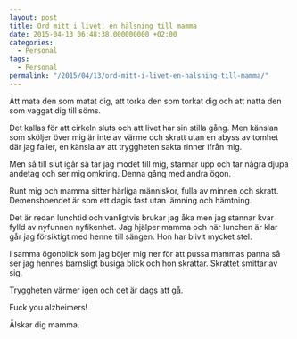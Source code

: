 ```yaml
---
layout: post
title: Ord mitt i livet, en hälsning till mamma
date: 2015-04-13 06:48:38.000000000 +02:00
categories:
  - Personal
tags:
  - Personal
permalink: "/2015/04/13/ord-mitt-i-livet-en-halsning-till-mamma/"
---
```


Att mata den som matat dig, att torka den som torkat dig och att natta den som vaggat dig till söms.

Det kallas för att cirkeln sluts och att livet har sin stilla gång. Men känslan som sköljer över mig är inte av värme och skratt utan en abyss av tomhet där jag faller, en känsla av att tryggheten sakta rinner ifrån mig.

Men så till slut igår så tar jag modet till mig, stannar upp och tar några djupa andetag och ser mig omkring. Denna gång med andra ögon.

Runt mig och mamma sitter härliga människor, fulla av minnen och skratt. Demensboendet är som ett dagis fast utan lämning och hämtning.

Det är redan lunchtid och vanligtvis brukar jag åka men jag stannar kvar fylld av nyfunnen nyfikenhet. Jag hjälper mamma och när lunchen är klar går jag försiktigt med henne till sängen. Hon har blivit mycket stel.

I samma ögonblick som jag böjer mig ner för att pussa mammas panna så ser jag hennes barnsligt busiga blick och hon skrattar. Skrattet smittar av sig.

Tryggheten värmer igen och det är dags att gå.

Fuck you alzheimers!

Älskar dig mamma.
